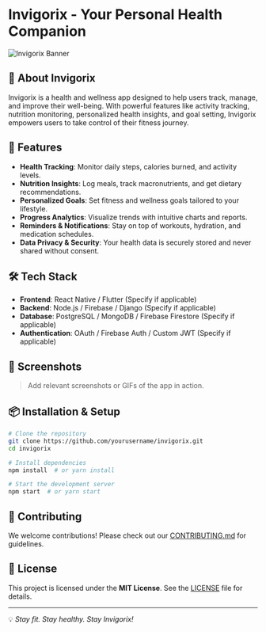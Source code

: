 # Invigorix - Your Personal Health Companion

![Invigorix Banner](https://via.placeholder.com/1200x400?text=Invigorix)

## 📖 About Invigorix
Invigorix is a health and wellness app designed to help users track, manage, and improve their well-being. With powerful features like activity tracking, nutrition monitoring, personalized health insights, and goal setting, Invigorix empowers users to take control of their fitness journey.

## 🚀 Features
- **Health Tracking**: Monitor daily steps, calories burned, and activity levels.
- **Nutrition Insights**: Log meals, track macronutrients, and get dietary recommendations.
- **Personalized Goals**: Set fitness and wellness goals tailored to your lifestyle.
- **Progress Analytics**: Visualize trends with intuitive charts and reports.
- **Reminders & Notifications**: Stay on top of workouts, hydration, and medication schedules.
- **Data Privacy & Security**: Your health data is securely stored and never shared without consent.

## 🛠️ Tech Stack
- **Frontend**: React Native / Flutter (Specify if applicable)
- **Backend**: Node.js / Firebase / Django (Specify if applicable)
- **Database**: PostgreSQL / MongoDB / Firebase Firestore (Specify if applicable)
- **Authentication**: OAuth / Firebase Auth / Custom JWT (Specify if applicable)

## 📸 Screenshots
> Add relevant screenshots or GIFs of the app in action.

## 📦 Installation & Setup
```sh
# Clone the repository
git clone https://github.com/yourusername/invigorix.git
cd invigorix

# Install dependencies
npm install  # or yarn install

# Start the development server
npm start  # or yarn start
```

## 🤝 Contributing
We welcome contributions! Please check out our [CONTRIBUTING.md](CONTRIBUTING.md) for guidelines.

## 📝 License
This project is licensed under the **MIT License**. See the [LICENSE](LICENSE) file for details.

---
💡 *Stay fit. Stay healthy. Stay Invigorix!*
